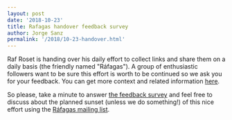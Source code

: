```yaml
---
layout: post
date: '2018-10-23'
title: Rafagas handover feedback survey
author: Jorge Sanz
permalink: '/2018/10-23-handover.html'
---
```


Raf Roset is handing over his daily effort to collect links and share them on a daily basis (the friendly named "Ráfagas"). A group of enthusiastic followers want to be sure this effort is worth to be continued so we ask you for your feedback. You can get more context and related information [here](http://bit.ly/rafagas-2).

So please, take a minute to answer [the feedback survey](http://bit.ly/rafagas-2-feedback) and feel free to discuss about the planned sunset (unless we do something!) of this nice effort using the [Ráfagas mailing list](https://lists.osgeo.org/mailman/listinfo/rafagas).
